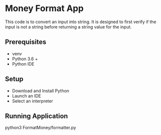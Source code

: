 # Money Format App

This code is to convert an input into string. It is designed to first verify if the input is not a string before returning a string value for the input.

## Prerequisites

* venv
* Python 3.6 +
* Python IDE 

## Setup
* Download and Install Python
* Launch an IDE 
* Select an interpreter

## Running Application

python3 FormatMoney/formatter.py
